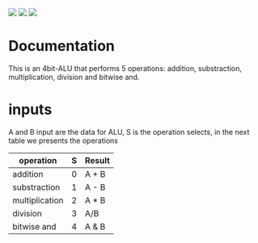 ![](../../workflows/gds/badge.svg) ![](../../workflows/docs/badge.svg) ![](../../workflows/test/badge.svg)

# Documentation

This is an 4bit-ALU that performs 5 operations: addition, substraction, multiplication, division and bitwise and. 

# inputs

A and B input are the data for ALU, S is the operation selects, in the next table we presents the operations

| operation | S |  Result |
|---------|------|-|
addition | 0 | A + B|
|substraction| 1 | A - B|
| multiplication| 2 | A * B|
| division | 3 |  A/B |
| bitwise and | 4 |A & B| 


